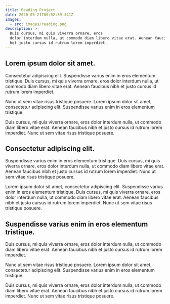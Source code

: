```yaml
---
title: Reading Project
date: 2020-05-21T00:52:59.341Z
images:
  - src: images/reading.png
description: >-
  Duis cursus, mi quis viverra ornare, eros
  dolor interdum nulla, ut commodo diam libero vitae erat. Aenean faucibus nib
  het justo cursus id rutrum lorem imperdiet.
---
```


## Lorem ipsum dolor sit amet.

Consectetur adipiscing elit. Suspendisse varius
enim in eros elementum tristique. Duis cursus, mi quis viverra ornare, eros
dolor interdum nulla, ut commodo diam libero vitae erat. Aenean faucibus nibh
et justo cursus id rutrum lorem imperdiet.

Nunc ut sem vitae risus tristique
posuere. Lorem ipsum dolor sit amet, consectetur adipiscing elit. Suspendisse varius
enim in eros elementum tristique.

Duis cursus, mi quis viverra ornare, eros
dolor interdum nulla, ut commodo diam libero vitae erat. Aenean faucibus nibh
et justo cursus id rutrum lorem imperdiet. Nunc ut sem vitae risus tristique
posuere.

## Consectetur adipiscing elit.

Suspendisse varius
enim in eros elementum tristique. Duis cursus, mi quis viverra ornare, eros
dolor interdum nulla, ut commodo diam libero vitae erat. Aenean faucibus nibh
et justo cursus id rutrum lorem imperdiet. Nunc ut sem vitae risus tristique
posuere.

Lorem ipsum dolor sit amet, consectetur adipiscing elit. Suspendisse varius
enim in eros elementum tristique. Duis cursus, mi quis viverra ornare, eros
dolor interdum nulla, ut commodo diam libero vitae erat. Aenean faucibus nibh
et justo cursus id rutrum lorem imperdiet. Nunc ut sem vitae risus tristique
posuere.

## Suspendisse varius enim in eros elementum tristique.

Duis cursus, mi quis viverra ornare, eros
dolor interdum nulla, ut commodo diam libero vitae erat. Aenean faucibus nibh
et justo cursus id rutrum lorem imperdiet.

Nunc ut sem vitae risus tristique
posuere. Lorem ipsum dolor sit amet, consectetur adipiscing elit. Suspendisse varius
enim in eros elementum tristique.

Duis cursus, mi quis viverra ornare, eros
dolor interdum nulla, ut commodo diam libero vitae erat. Aenean faucibus nibh
et justo cursus id rutrum lorem imperdiet. Nunc ut sem vitae risus tristique
posuere.
